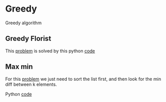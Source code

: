 # Greedy
Greedy algorithm

## Greedy Florist
This [problem](https://www.hackerrank.com/challenges/greedy-florist/problem) 
is solved by this python [code](greedy_florist.py)

## Max min
For this [problem](https://www.hackerrank.com/challenges/angry-children/problem) we
just need to sort the list first, and then look for the min diff between
k elements.

Python [code](max_min.py)